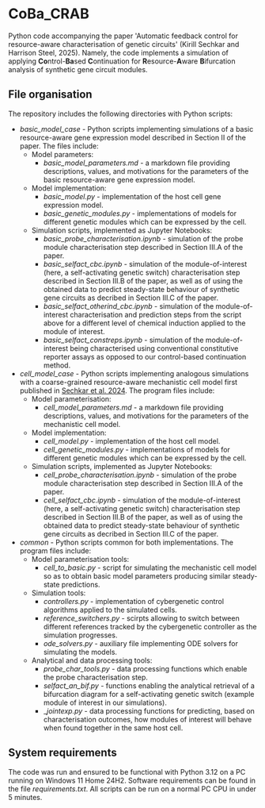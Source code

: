 # CoBa_CRAB
Python code accompanying the paper 'Automatic feedback control for resource-aware
characterisation of genetic circuits' (Kirill Sechkar and Harrison Steel, 2025).
Namely, the code implements a simulation of applying **Co**ntrol-**Ba**sed **C**ontinuation 
for **R**esource-**A**ware **B**ifurcation analysis of synthetic gene circuit modules.

## File organisation
The repository includes the following directories with Python scripts:
- _basic_model_case_ - Python scripts implementing simulations of a basic resource-aware
gene expression model described in Section II of the paper. The files include:
  - Model parameters:
    - _basic_model_parameters.md_ - a markdown file providing descriptions, values, and motivations
    for the parameters of the basic resource-aware gene expression model.
  - Model implementation:
    - _basic_model.py_ - implementation of the host cell gene expression model.
    - _basic_genetic_modules.py_ - implementations of models for different genetic modules which 
    can be expressed by the cell.
  - Simulation scripts, implemented as Jupyter Notebooks:
    - _basic_probe_characterisation.ipynb_ - simulation of the probe module characterisation step 
    described in Section III.A of the paper.
    - _basic_selfact_cbc.ipynb_ - simulation of the module-of-interest 
    (here, a self-activating genetic switch) characterisation step 
    described in Section III.B of the paper, as well as of using the obtained data to predict
    steady-state behaviour of synthetic gene circuits as decribed in Section III.C of the paper.
    - _basic_selfact_otherind_cbc.ipynb_ - simulation of the module-of-interest characterisation
    and prediction steps from the script above for a different level of chemical induction
    applied to the module of interest.
    - _basic_selfact_constreps.ipynb_ - simulation of the module-of-interest being characterised
    using conventional constitutive reporter assays as opposed to our control-based continuation
    method.
- _cell_model_case_ - Python scripts implementing analogous simulations with a coarse-grained
resource-aware mechanistic cell model first published in [Sechkar et al. 2024](https://www.nature.com/articles/s41467-024-46410-9). 
The program files include:
  - Model parameterisation:
    - _cell_model_parameters.md_ - a markdown file providing descriptions, values, and motivations
    for the parameters of the mechanistic cell model.
  - Model implementation:
    - _cell_model.py_ - implementation of the host cell model.
    - _cell_genetic_modules.py_ - implementations of models for different genetic modules which 
    can be expressed by the cell.
  - Simulation scripts, implemented as Jupyter Notebooks:
    - _cell_probe_characterisation.ipynb_ - simulation of the probe module characterisation step 
    described in Section III.A of the paper.
    - _cell_selfact_cbc.ipynb_ - simulation of the module-of-interest 
    (here, a self-activating genetic switch) characterisation step 
    described in Section III.B of the paper, as well as of using the obtained data to predict
    steady-state behaviour of synthetic gene circuits as decribed in Section III.C of the paper.
- _common_ - Python scripts common for both implementations. The program files include:
  - Model parameterisation tools:
    - _cell_to_basic.py_ - script for simulating the mechanistic cell model so as to obtain basic model
    parameters producing similar steady-state predictions.
  - Simulation tools:
    - _controllers.py_ - implementation of cybergenetic control algorithms applied to the simulated cells.
    - _reference_switchers.py_ - scirpts allowing to switch between different references tracked by the
    cybergenetic controller as the simulation progresses.
    - _ode_solvers.py_ - auxiliary file implementing ODE solvers for simulating the models.
  - Analytical and data processing tools:
    - _probe_char_tools.py_ - data processing functions which enable the probe characterisation step.
    - _selfact_an_bif.py_ - functions enabling the analytical retrieval of a bifurcation diagram 
    for a self-activating genetic switch (example module of interest in our simulations).
    - __jointexp.py_ - data processing functions for predicting, based on
    characterisation outcomes, how modules of interest will behave when found
    together in the same host cell.

## System requirements
The code was run and ensured to be functional with Python 3.12 
on a PC running on Windows 11 Home 24H2. 
Software requirements can be found in the file _requirements.txt_. 
All scripts can be run on a normal PC CPU in under 5 minutes.